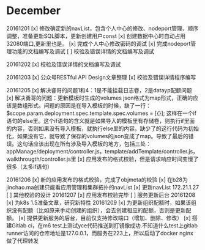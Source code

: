 December
========
20161201
    [x] 修改确定新的navList，包含个人中心的修改、nodeport管理、顺序调整，准备更新SQL脚本，更新创建用户const
    [x] 创建数据中心时自动占用32080端口,更新里也是。
    [x] 完成个人中心修改密码的调试
    [x] 完成nodeport管理功能的文档编写及调试
    [ ] 校验及错误详情的文档编写及调试

20161202
    [x] 校验及错误详情的文档编写及调试 

20161203
    [x] 公众号RESTful API Design文章整理
    [x] 校验及错误详情程序编写

20161205
    [x] 解决睿哥的问题1和4：1是不能挂载日志卷，2是datayp配额问题
    [x] 解决勇哥的问题：更新模板时生成的volumes json格式为map形式，正确的应该是数组形式。问题的原因是在导入模板的时候，缺了一行：$scope.param.deployment.spec.template.spec.volumes = [{}]; 这样在一个if语句的else里。这个if语句的含义就是如果导入的模板里有存储卷，则执行if里面的内容，否则如果没有导入模板，就执行else里的内容。缺少了的这行代码为初始化，如果没有它，就导致了保存的volumes的json变成了map。导致了最后的错误。这句话应该出现在所有涉及导入模板的地方，包括三处：appManage/deployment/controller.js，template/addTemplate/controller.js，walkthrougth/controller.js里
    [x] 应用发布的格式校验，但是请求响应时间变慢了很多（太多if语句）
    
20161206
    [x] 新的应用发布的格式校验，完成了objmeta的校验
    [x] 在b28为jinchao.ma创建只能看应用管理和集群拓扑的navList
    [x] 更新navList 172.21.1.27
    [ ] 其他校验的设计
20161207
    [x] 应用发布校验完毕
    [ ] 服务更新后台
20161208
    [x] 为k8s 1.5准备文章，研究新特性
20161209
    [x] 为更新组织配额时，如果该组织没有配额（比如原来手动创建的组织），会去创建相应的配额，否则是更新配额。
    [x] 提供更新服务的后台，目前仅支持修改端口（增加、删除、修改）
    [x] 搭建Gitlab ci，在m6 test上测试yce代码推送到打镜像成功.不知道什么test上gitlab runner访问的仓库地址是127.0.0.1，而服务在223上，所以启动了docker nginx 做了代理转发
